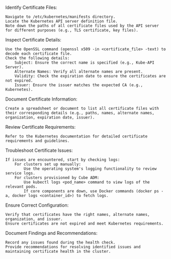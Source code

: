 Identify Certificate Files:

    Navigate to /etc/kubernetes/manifests directory.
    Locate the Kubernetes API server definition file.
    Note down the paths of all certificate files used by the API server for different purposes (e.g., TLS certificate, key files).

Inspect Certificate Details:

    Use the OpenSSL command (openssl x509 -in <certificate_file> -text) to decode each certificate file.
    Check the following details:
        Subject: Ensure the correct name is specified (e.g., Kube-API Server).
        Alternate Names: Verify all alternate names are present.
        Validity: Check the expiration date to ensure the certificates are not expired.
        Issuer: Ensure the issuer matches the expected CA (e.g., Kubernetes).

Document Certificate Information:

    Create a spreadsheet or document to list all certificate files with their corresponding details (e.g., paths, names, alternate names, organization, expiration date, issuer).

Review Certificate Requirements:

    Refer to the Kubernetes documentation for detailed certificate requirements and guidelines.

Troubleshoot Certificate Issues:

    If issues are encountered, start by checking logs:
        For clusters set up manually:
            Use the operating system's logging functionality to review service logs.
        For clusters provisioned by Cube ADM:
            Use kubectl logs <pod_name> command to view logs of the relevant pods.
            If core components are down, use Docker commands (docker ps -a, docker logs <container_id>) to fetch logs.

Ensure Correct Configuration:

    Verify that certificates have the right names, alternate names, organization, and issuer.
    Ensure certificates are not expired and meet Kubernetes requirements.

Document Findings and Recommendations:

    Record any issues found during the health check.
    Provide recommendations for resolving identified issues and maintaining certificate health in the cluster.
